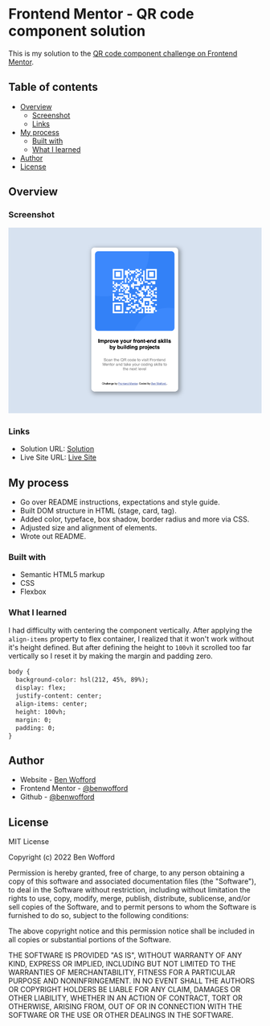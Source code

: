 # Frontend Mentor - QR code component solution

This is my solution to the [QR code component challenge on Frontend Mentor](https://www.frontendmentor.io/challenges/qr-code-component-iux_sIO_H).

## Table of contents

- [Overview](#overview)
  - [Screenshot](#screenshot)
  - [Links](#links)
- [My process](#my-process)
  - [Built with](#built-with)
  - [What I learned](#what-i-learned)
- [Author](#author)
- [License](#license)

## Overview

### Screenshot

![qr element](/images/qr-main.png)

### Links

- Solution URL: [Solution](https://www.frontendmentor.io/solutions/qr-component-card-gXbxzncvQ)
- Live Site URL: [Live Site](https://benwofford.github.io/qr-code-component/)

## My process

- Go over README instructions, expectations and style guide.
- Built DOM structure in HTML (stage, card, tag).
- Added color, typeface, box shadow, border radius and more via CSS.
- Adjusted size and alignment of elements.
- Wrote out README.

### Built with

- Semantic HTML5 markup
- CSS
- Flexbox

### What I learned

I had difficulty with centering the component vertically. After applying the `align-items` property to flex container, I realized that it won't work without it's height defined. But after defining the height to `100vh` it scrolled too far vertically so I reset it by making the margin and padding zero.

```
body {
  background-color: hsl(212, 45%, 89%);
  display: flex;
  justify-content: center;
  align-items: center;
  height: 100vh;
  margin: 0;
  padding: 0;
}
```

## Author

- Website - [Ben Wofford](https://benwofford.github.io/react-portfolio/)
- Frontend Mentor - [@benwofford](https://www.frontendmentor.io/profile/benwofford)
- Github - [@benwofford](https://github.com/benwofford)

## License

MIT License

Copyright (c) 2022 Ben Wofford

Permission is hereby granted, free of charge, to any person obtaining a copy of this software and associated documentation files (the "Software"), to deal in the Software without restriction, including without limitation the rights to use, copy, modify, merge, publish, distribute, sublicense, and/or sell copies of the Software, and to permit persons to whom the Software is furnished to do so, subject to the following conditions:

The above copyright notice and this permission notice shall be included in all copies or substantial portions of the Software.

THE SOFTWARE IS PROVIDED "AS IS", WITHOUT WARRANTY OF ANY KIND, EXPRESS OR IMPLIED, INCLUDING BUT NOT LIMITED TO THE WARRANTIES OF MERCHANTABILITY, FITNESS FOR A PARTICULAR PURPOSE AND NONINFRINGEMENT. IN NO EVENT SHALL THE AUTHORS OR COPYRIGHT HOLDERS BE LIABLE FOR ANY CLAIM, DAMAGES OR OTHER LIABILITY, WHETHER IN AN ACTION OF CONTRACT, TORT OR OTHERWISE, ARISING FROM, OUT OF OR IN CONNECTION WITH THE SOFTWARE OR THE USE OR OTHER DEALINGS IN THE SOFTWARE.
